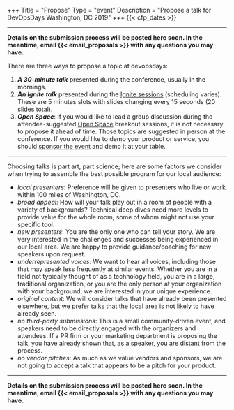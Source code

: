 +++
Title = "Propose"
Type = "event"
Description = "Propose a talk for DevOpsDays Washington, DC 2019"
+++
  {{< cfp_dates >}}

<hr>

<strong>
  Details on the submission process will be posted here soon.  In the meantime,
  email {{< email_proposals >}} with any questions you may have.
</strong>

There are three ways to propose a topic at devopsdays:
<ol>
  <li>
    <strong><em>A 30-minute talk</em></strong> presented during the conference, 
    usually in the mornings.
  </li>
  <li>
    <strong><em>An Ignite talk</em></strong> presented during the 
    <a href="/pages/ignite-talks-format">Ignite sessions</a> (scheduling 
    varies). These are 5 minutes slots with slides changing every 15 seconds (20
    slides total).
  </li>
  <li>
    <strong><em>Open Space</em></strong>: If you would like to lead a group 
    discussion during the attendee-suggested 
    <a href="/pages/open-space-format">Open Space</a> breakout sessions, it is 
    not necessary to propose it ahead of time. Those topics are suggested in 
    person at the conference. If you would like to demo your product or service,
    you should <a href="../sponsor">sponsor the event</a> and demo it at your
    table.
</ol>

<hr>

Choosing talks is part art, part science; here are some factors we consider when trying to assemble the best possible program for our local audience:

- _local presenters_: Preference will be given to presenters who live or work
within 100 miles of Washington, DC.
- _broad appeal_: How will your talk play out in a room of people with a variety
of backgrounds? Technical deep dives need more levels to provide value for the
whole room, some of whom might not use your specific tool.
- _new presenters_: You are the only one who can tell your story. We are very 
interested in the challenges and successes being experienced in our local area.
We are happy to provide guidance/coaching for new speakers upon request.
- _underrepresented voices_: We want to hear all voices, including those that
may speak less frequently at similar events. Whether you are in a field not 
typically thought of as a technology field, you are in a large, traditional 
organization, or you are the only person at your organization with your 
background, we are interested in your unique experience.
- _original content_: We will consider talks that have already been presented
elsewhere, but we prefer talks that the local area is not likely to have already
seen.
- _no third-party submissions_: This is a small community-driven event, and 
speakers need to be directly engaged with the organizers and attendees. If a PR 
firm or your marketing department is proposing the talk, you have already shown 
that, as a speaker, you are distant from the process.
- _no vendor pitches_: As much as we value vendors and sponsors, we are not 
going to accept a talk that appears to be a pitch for your product.

<hr>

<strong>
  Details on the submission process will be posted here soon.  In the meantime,
  email {{< email_proposals >}} with any questions you may have.
</strong>
